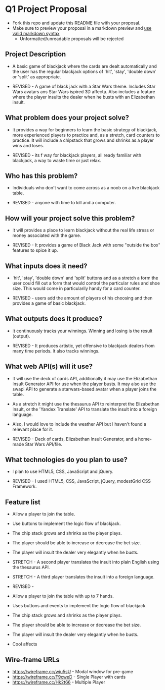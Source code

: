# Q1 Project Proposal

* Fork this repo and update this README file with your proposal.
* Make sure to preview your proposal in a markdown preview and [use valid markdown syntax](https://help.github.com/articles/basic-writing-and-formatting-syntax/)
  * Unformatted/unreadable proposals will be rejected

## Project Description

* A basic game of blackjack where the cards are dealt automatically and the user has the regular blackjack options of 'hit', 'stay', 'double down' or 'split' as appropriate.

* REVISED  - A game of black jack with a Star Wars theme. Includes Star Wars avatars ans Star Wars ispired 3D affecta. Also includes a feature where the player insults the dealer when he busts with an Elizabethan insult.

## What problem does your project solve?

* It provides a way for beginners to learn the basic strategy of blackjack, more experienced players to practice and, as a stretch, card counters to practice. It will include a chipstack that grows and shrinks as a player wins and loses.

* REVISED  - its f way for blackjack players, all ready familiar with blackjack, a way to waste time or just relax.

## Who has this problem?

* Individuals who don't want to come across as a noob on a live blackjack table.

* REVISED  - anyone with time to kill and a computer.


## How will your project solve this problem?

* It will provides a place to learn blackjack without the real life stress or money associated with the game.

* REVISED  - It provides a game of Black Jack with some "outside the box" features to spice it up.

## What inputs does it need?

* 'hit', 'stay', 'double down' and 'split' buttons and as a stretch a form the user could fill out a form that would control the particular rules and shoe size. This would come in particularily handy for a card counter.

* REVISED  - users add the amount of players of his choosing and then provides a game of basic blackjack.

## What outputs does it produce?

* It continuously tracks your winnings. Winning and losing is the result (output).

* REVISED  - It produces artistic, yet offensive to blackjack dealers from many time periods. It also tracks winnings.

## What web API(s) will it use?

* It will use the deck of cards API, additionally it may use the Elizabethan Insult Generator API for use when the player busts. It may also use the swapi API to generate a starwars-based avatar when a player joins the table.

* As a stretch it might use the thesaurus API to reinterpret the Elizabethan Insult, or the 'Yandex Translate' API to translate the insult into a foreign language.

* Also, I would love to include the weather API but I haven't found a relevant place for it.

* REVISED  - Deck of cards, Elizabethan Insult Generator, and a home-made Star Wars API/file.

## What technologies do you plan to use?

* I plan to use HTML5, CSS, JavaScript and jQuery.

* REVISED  - I used HTML5, CSS, JavaScript, jQuery, modestGrid CSS Framework.

## Feature list

* Allow a player to join the table.
* Use buttons to implement the logic flow of blackjack.
* The chip stack grows and shrinks as the player plays.
* The player should be able to increase or decrease the bet size.
* The player will insult the dealer very elegantly when he busts.
* STRETCH - A second player translates the insult into plain English using the thesaurus API.
* STRETCH - A third player translates the  insult into a foreign language.

* REVISED  -
* Allow a player to join the table with up to 7 hands.
* Uses buttons and events to implement the logic flow of blackjack.
* The chip stack grows and shrinks as the player plays.
* The player should be able to increase or decrease the bet size.
* The player will insult the dealer very elegantly when he busts.
* Cool affects

## Wire-frame URLs

* https://wireframe.cc/wiu5sU  - Modal window for pre-game
* https://wireframe.cc/F9cweD  - Single Player with cards
* https://wireframe.cc/Hk2t66  - Multiple Player
